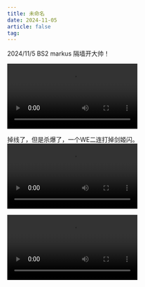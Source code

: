 ```yaml
---
title: 未命名
date: 2024-11-05
article: false
tag:
---
```



2024/11/5
BS2
markus 隔墙开大帅！

![../../attachments/永恒轮回_replay_2024.11.05-20.35.mp4](../../attachments/永恒轮回_replay_2024.11.05-20.35.mp4)

掉线了，但是杀爆了，一个WE二连打掉剑姬闪。
![../../attachments/永恒轮回_replay_2024.11.05-22.42.mp4](../../attachments/永恒轮回_replay_2024.11.05-22.42.mp4)

![../../attachments/永恒轮回_replay_2024.11.05-23.06.mp4](../../attachments/永恒轮回_replay_2024.11.05-23.06.mp4)